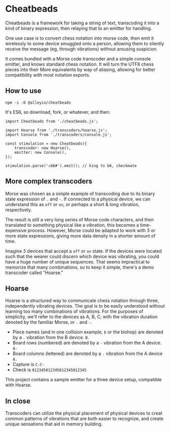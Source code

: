 # Cheatbeads

Cheatbeads is a framework for taking a string of text, transcoding it into a kind of binary expression, then relaying that to an emitter for handling.

One use case is to convert chess notation into morse code, then emit it wirelessly to some device smuggled onto a person, allowing them to silently receive the message (eg, through vibrations) without arousing suspicion.

It comes bundled with a Morse code transcoder and a simple console emitter, and knows standard chess notation. It will turn the UTF8 chess pieces into their More equivalents by way of aliasing, allowing for better compatibility with most notation exports.


## How to use

`npm -i -D @alleyio/cheatbeads`

It's ES6, so download, fork, or whatever, and then:

```
import Cheatbeads from './cheatbeads.js';

import Hoarse from './transcoders/hoarse.js';
import Console from './transcoders/console.js';

const stimulation = new Cheatbeads({
    transcoder: new Hoarse(),
    emitter: new Console(),
});

stimulation.parse('♔b6#').emit(); // king to b6, checkmate

```


## More complex transcoders

Morse was chosen as a simple example of transcoding due to its binary state expression of `.` and `-`. If connected to a physical device, we can understand this as `off` or `on`, or perhaps a short & long vibration, respectively.

The result is still a very long series of Morse code characters, and then translated to something physical like a vibration, this becomes a time-expensive process. However, Morse could be adapted to work with 3 or more state expressions, giving more data density in a shorter amount of time.

Imagine 3 devices that accept a `off` or `on` state. If the devices were located such that the wearer could discern which device was vibrating, you could have a huge number of unique sequences. That seems impractical to memorize that many combinations, so to keep it simple, there's a demo transcoder called "Hoarse."

## Hoarse

Hoarse is a structured way to communicate chess notation through three, independently vibrating devices. The goal is to be easily understood without learning too many combinations of vibrations. For the purposes of simplicity, we'll refer to the devices as A, B, C; with the vibration duration denoted by the familiar Morse, or `.` and `-`.

- Piece names (and in one collision example, `b` or the bishop) are denoted by a `.` vibration from the B device. `B.`
- Board rows (numbered) are denoted by a `-` vibration from the A device. `A-`
- Board columns (lettered) are denoted by a `.` vibration from the A device `A.`
- Capture is `C-C-`
- Check is `012345012345012345012345`

This project contains a sample emitter for a three device setup, compatible with Hoarse.


## In close

Transcoders can utilize the physical placement of physical devices to creat common patterns of vibrations that are both easier to recognize, and create unique sensations that aid in memory building.
